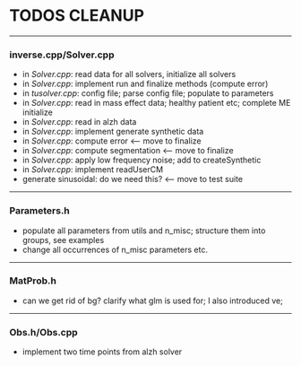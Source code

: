 # TODOS CLEANUP
---

### inverse.cpp/Solver.cpp

 - in _Solver.cpp_: read data for all solvers, initialize all solvers
 - in _Solver.cpp_: implement run and finalize methods (compute error)
 - in _tusolver.cpp_: config file; parse config file; populate to parameters
 - in _Solver.cpp_: read in mass effect data; healthy patient etc; complete ME initialize
 - in _Solver.cpp_: read in alzh data
 - in _Solver.cpp_: implement generate synthetic data
 - in _Solver.cpp_: compute error <-- move to finalize
 - in _Solver.cpp_: compute segmentation <-- move to finalize
 - in _Solver.cpp_: apply low frequency noise; add to createSynthetic
 - in _Solver.cpp_: implement readUserCM
 - generate sinusoidal: do we need this? <-- move to test suite

---

 ### Parameters.h
  - populate all parameters from utils and n_misc; structure them into groups, see examples
  - change all occurrences of n_misc parameters etc.

---

### MatProb.h
  - can we get rid of bg? clarify what glm is used for; I also introduced ve;

---

### Obs.h/Obs.cpp
- implement two time points from alzh solver
